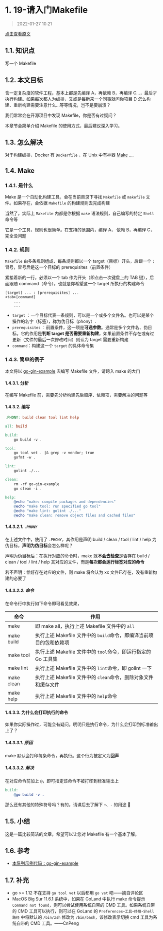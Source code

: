 # 1. 19-请入门Makefile

> 2022-01-27 10:21

[点击查看原文](https://eddycjy.com/posts/go/gin/2018-08-26-makefile/)

## 1.1. 知识点

写一个 Makefile

## 1.2. 本文目标

含一定复杂度的软件工程，基本上都是先编译 A，再依赖 B，再编译 C…，最后才执行构建。如果每次都人为编排，又或是每新来一个同事就问你项目 D 怎么构建、重新构建需要注意什么…等等情况，岂不是要崩溃？

我们常常会在开源项目中发现 Makefile，你是否有过疑问？

本章节会简单介绍 Makefile 的使用方式，最后建议深入学习。

## 1.3. 怎么解决

对于构建编排，Docker 有 `Dockerfile` ，在 Unix 中有神器 [Make](https://en.wikipedia.org/wiki/Make_%28software%29) ….

## 1.4. Make

### 1.4.1. 是什么

Make 是一个自动化构建工具，会在当前目录下寻找 `Makefile` 或 `makefile` 文件。如果存在，会依据 `Makefile` 的构建规则去完成构建

当然了，实际上 `Makefile` 内都是你根据 `make` 语法规则，自己编写的特定 `Shell` 命令等

它是一个工具，规则也很简单。在支持的范围内，编译 A， 依赖 B，再编译 C，完全没问题

### 1.4.2. 规则

`Makefile` 由多条规则组成，每条规则都以一个 target（目标）开头，后跟一个 `:` 冒号，冒号后是这一个目标的 prerequisites（前置条件）

紧接着新的一行，必须以一个 tab 作为开头（即点击一次键盘上的 TAB 键），后面跟随 command（命令），也就是你希望这一个 target 所执行的构建命令

```/
[target] ... : [prerequisites] ...
<tab>[command]
    ...
    ...
```

* `target` ：一个目标代表一条规则，可以是一个或多个文件名。也可以是某个操作的名字（标签），称为伪目标（phony）.
* `prerequisites` ：前置条件，这一项是**可选参数**。通常是多个文件名、伪目标。它的作用是**判断 target 是否需要重新构建**，如果前置条件不存在或有过更新（文件的最后一次修改时间）则认为 target 需要重新构建
* `command`：构建这一个 `target` 的具体命令集

### 1.4.3. 简单的例子

本文将以 [go-gin-example](https://github.com/EDDYCJY/go-gin-example) 去编写 Makefile 文件，请跨入 make 的大门

#### 1.4.3.1. 分析

在编写 Makefile 前，需要先分析构建先后顺序、依赖项，需要解决的问题等

#### 1.4.3.2. 编写

```makefile
.PHONY: build clean tool lint help

all: build

build:
	go build -v .

tool:
	go tool vet . |& grep -v vendor; true
	gofmt -w .

lint:
	golint ./...

clean:
	rm -rf go-gin-example
	go clean -i .

help:
	@echo "make: compile packages and dependencies"
	@echo "make tool: run specified go tool"
	@echo "make lint: golint ./..."
	@echo "make clean: remove object files and cached files"
```

##### 1.4.3.2.1. `.PHONY`

在上述文件中，使用了 `.PHONY`，其作用是声明 build / clean / tool / lint / help 为伪目标，**声明为伪目标**会怎么样呢？

声明为伪目标后：在执行对应的命令时，make 就**不会去检查**是否存在 build / clean / tool / lint / help 其对应的文件，而是**每次都会运行标签对应的命令**

若不声明：恰好存在对应的文件，则 make 将会认为 xx 文件已存在，没有重新构建的必要了

##### 1.4.3.2.2. 命令

在命令行中执行如下命令即可看见效果，

命令 | 作用
---|---
make | 即 make all，执行上述 Makefile 文件中的 `all`
make build |  执行上述 Makefile 文件中的 `build`命令，即编译当前项目的包和依赖项
make tool | 执行上述 Makefile 文件中的 `tool`命令，即运行指定的 Go 工具集
make lint | 执行上述 Makefile 文件中的 `lint`命令，即 golint 一下
make clean | 执行上述 Makefile 文件中的 `clean`命令，删除对象文件和缓存文件
make help | 执行上述 Makefile 文件中的 `help`命令

#### 1.4.3.3. 为什么会打印执行的命令

如果你实际操作过，可能会有疑问。明明只是执行命令，为什么会打印到标准输出上了？

##### 1.4.3.3.1. 原因

make 默认会打印每条命令，再执行。这个行为被定义为**回声**

##### 1.4.3.3.2. 解决

在对应命令前加上 `@`，即可指定该命令不被打印到标准输出上

```makefile
build:
	@go build -v .
```

那么还有其他的特殊符号吗？有的，请课后去了解下 `+`、`-` 的用途 🤩

## 1.5. 小结

这是一篇比较简洁的文章，希望可以让您对 Makefile 有一个基本了解。


## 1.6. 参考

* [本系列示例代码：go-gin-example](https://github.com/EDDYCJY/go-gin-example)

## 1.7. 补充

* go >= 1.12 不在支持 `go tool vet` 以后都用 `go vet` 吧——摘自评论区
* MacOS Big Sur 11.6.1 系统中，如果在 GoLand 中执行 make 命令提示 `Command not found`，则可以尝试使用系统自带的 CMD 工具。如果系统自带的 CMD 工具可以执行，则可以在 GoLand 的 `Preferences`-`工具`-`终端`-`Shell 路径` 中将默认的 `/bin/zsh` 修改为 `/bin/bash`，该修改表示切换 cmd 工具为系统自带的 CMD 工具。——CnPeng